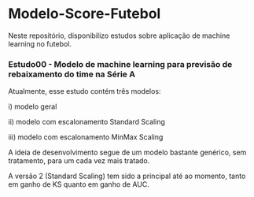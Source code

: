 # Modelo-Score-Futebol
Neste repositório, disponibilizo estudos sobre aplicação de machine learning no futebol.

### Estudo00 - Modelo de machine learning para previsão de rebaixamento do time na Série A
Atualmente, esse estudo contém três modelos:

i) modelo geral

ii) modelo com escalonamento Standard Scaling

iii) modelo com escalonamento MinMax Scaling

A ideia de desenvolvimento segue de um modelo bastante genérico, sem tratamento, para um cada vez mais tratado.

A versão 2 (Standard Scaling) tem sido a principal até ao momento, tanto em ganho de KS quanto em ganho de AUC.
